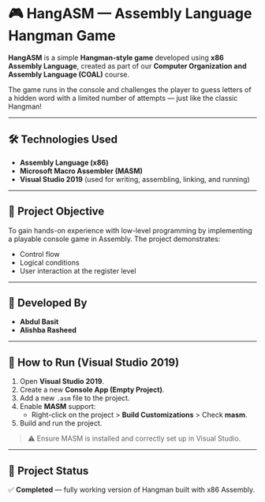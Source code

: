 # 🎮 HangASM — Assembly Language Hangman Game

**HangASM** is a simple **Hangman-style game** developed using **x86 Assembly Language**, created as part of our **Computer Organization and Assembly Language (COAL)** course.

The game runs in the console and challenges the player to guess letters of a hidden word with a limited number of attempts — just like the classic Hangman!

---

## 🛠 Technologies Used

- **Assembly Language (x86)**
- **Microsoft Macro Assembler (MASM)**
- **Visual Studio 2019** (used for writing, assembling, linking, and running)

---

## 🎯 Project Objective

To gain hands-on experience with low-level programming by implementing a playable console game in Assembly. The project demonstrates:

- Control flow
- Logical conditions
- User interaction at the register level

---

## 👥 Developed By

- **Abdul Basit**
- **Alishba Rasheed**

---

## 📝 How to Run (Visual Studio 2019)

1. Open **Visual Studio 2019**.
2. Create a new **Console App (Empty Project)**.
3. Add a new `.asm` file to the project.
4. Enable **MASM** support:
   - Right-click on the project > **Build Customizations** > Check **masm**.
5. Build and run the project.

> ⚠️ Ensure MASM is installed and correctly set up in Visual Studio.

---

## 📌 Project Status

✅ **Completed** — fully working version of Hangman built with x86 Assembly.
